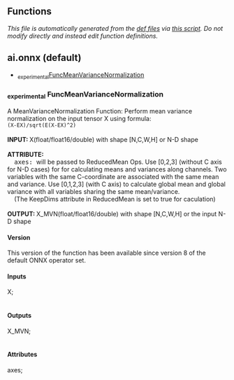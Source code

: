 ## Functions
*This file is automatically generated from the
            [def files](/onnx/defs) via [this script](/onnx/defs/gen_doc.py).
            Do not modify directly and instead edit function definitions.*
## ai.onnx (default)
  * <sub>experimental</sub><a href="#FuncMeanVarianceNormalization">FuncMeanVarianceNormalization</a>



### <sub>experimental</sub> <a name="FuncMeanVarianceNormalization"></a><a name="funcmeanvariancenormalization">**FuncMeanVarianceNormalization**</a>

  A MeanVarianceNormalization Function: Perform mean variance normalization on the input tensor X using formula: <br/> ``` (X-EX)/sqrt(E(X-EX)^2) ``` <br/><br/><b>INPUT: </b>X(float/float16/double) with shape [N,C,W,H] or N-D shape <br/><br/><b>ATTRIBUTE: </b><br/>&nbsp;&nbsp;&nbsp;&nbsp;<tt>axes: </tt>will be passed to ReducedMean Ops. Use [0,2,3] (without C axis for N-D cases) for for calculating means and variances along channels. Two variables with the same C-coordinate are associated with the same mean and variance. Use [0,1,2,3] (with C axis) to calculate global mean and global variance with all variables sharing the same mean/variance.<br/>&nbsp;&nbsp;&nbsp;&nbsp;(The KeepDims attribute in ReducedMean is set to true for caculation)<br/><br/><b>OUTPUT: </b>X_MVN(float/float16/double) with shape [N,C,W,H] or the input N-D shape <br/>

#### Version

This version of the function has been available since version 8 of the default ONNX operator set.

#### Inputs

<dl>
<dt>X; </dt>
<br/></dl>

#### Outputs

<dl>
<dt>X_MVN; </dt>
<br/></dl>

#### Attributes

<dl>
<dt>axes;<br/></dt>
</dl>


